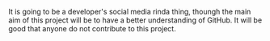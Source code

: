 It is going to be a developer's social media rinda thing, thoungh the main aim of this project will be to have a better understanding of GitHub. It will be good that anyone do not contribute to this project.